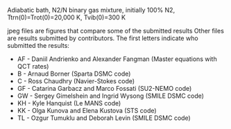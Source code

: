 Adiabatic bath, N2/N binary gas mixture, initially 100% N2, Ttrn(0)=Trot(0)=20,000 K, Tvib(0)=300 K

jpeg files are figures that compare some of the submitted results
Other files are results submitted by contributors. The first letters indicate who submitted the results:
* AF - Daniil Andrienko and Alexander Fangman (Master equations with QCT rates)
* B - Arnaud Borner (Sparta DSMC code)
* C - Ross Chaudhry (Navier-Stokes code)
* GF - Catarina Garbacz and Marco Fossati (SU2-NEMO code)
* GW - Sergey Gimelshein and Ingrid Wysong (SMILE DSMC code)
* KH - Kyle Hanquist (Le MANS code)
* KK - Olga Kunova and Elena Kustova (STS code)
* TL - Ozgur Tumuklu and Deborah Levin (SMILE DSMC code)
